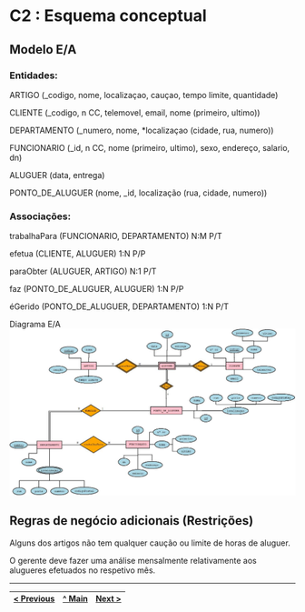 # C2 : Esquema conceptual

## Modelo E/A

### Entidades:

ARTIGO (_codigo, nome, localizaçao, cauçao, tempo limite, quantidade) 

CLIENTE (_codigo, n CC, telemovel, email, nome (primeiro, ultimo))

DEPARTAMENTO (_numero, nome, *localizaçao (cidade, rua, numero))

FUNCIONARIO (_id, n CC, nome (primeiro, ultimo), sexo, endereço, salario, dn)

ALUGUER (data, entrega)

PONTO_DE_ALUGUER (nome, _id, localização (rua, cidade, numero))

### Associações:

trabalhaPara (FUNCIONARIO, DEPARTAMENTO) N:M  P/T

efetua (CLIENTE, ALUGUER) 1:N  P/P

paraObter (ALUGUER, ARTIGO) N:1  P/T

faz (PONTO_DE_ALUGUER, ALUGUER) 1:N  P/P

éGerido (PONTO_DE_ALUGUER, DEPARTAMENTO) 1:N  P/T






Diagrama E/A 
![An alternative description](images/DiagramaRetificadoFinal.jpeg)

## Regras de negócio adicionais (Restrições)
Alguns dos artigos não tem qualquer caução ou limite de horas de aluguer.

O gerente deve fazer uma análise mensalmente relativamente aos alugueres efetuados no respetivo mês. 


---
[< Previous](rebd01.md) | [^ Main](https://github.com/tcm-sibd-g07/SIBD07/) | [Next >](rebd03.md)
:--- | :---: | ---: 
